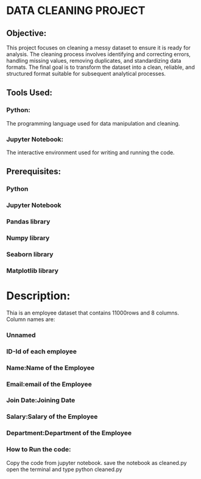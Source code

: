 # DATA CLEANING PROJECT

## Objective:
This project focuses on cleaning a messy dataset to ensure it is ready for analysis. The cleaning process involves identifying and correcting errors, handling missing values, removing duplicates, and standardizing data formats. The final goal is to transform the dataset into a clean, reliable, and structured format suitable for subsequent analytical processes.

## Tools Used:
### Python:

The programming language used for data manipulation and cleaning.
### Jupyter Notebook:

The interactive environment used for writing and running the code.

## Prerequisites:
### Python 
### Jupyter Notebook
### Pandas library
### Numpy library
### Seaborn library
### Matplotlib library

# Description:
Thia is an employee dataset that contains 11000rows and 8 columns.
Column names are:
### Unnamed
### ID-Id of each employee
### Name:Name of the Employee
### Email:email of the Employee
### Join Date:Joining Date
### Salary:Salary of the Employee
### Department:Department of the Employee

### How to Run the code:
  Copy the code from jupyter notebook.
  save the notebook as cleaned.py
  open the terminal and type python cleaned.py

